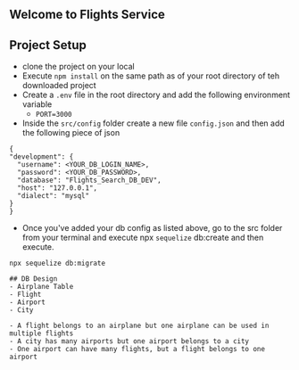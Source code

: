 ## Welcome to Flights Service

## Project Setup
  - clone the project on your local
  - Execute `npm install` on the same path as of your root directory of teh downloaded project
  - Create a `.env` file in the root directory and add the following environment variable
	- `PORT=3000`
  - Inside the `src/config` folder create a new file `config.json` and then add the following piece of json

  ```
{
  "development": {
    "username": <YOUR_DB_LOGIN_NAME>,
    "password": <YOUR_DB_PASSWORD>,
    "database": "Flights_Search_DB_DEV",
    "host": "127.0.0.1",
    "dialect": "mysql"
  }
}

  ```

  - Once you've added your db config as listed above, go to the src folder from your terminal and execute npx     `sequelize` db:create and then execute.

  `npx sequelize db:migrate`

  ```
## DB Design
  - Airplane Table
  - Flight
  - Airport
  - City 

  - A flight belongs to an airplane but one airplane can be used in multiple flights
  - A city has many airports but one airport belongs to a city
  - One airport can have many flights, but a flight belongs to one airport

  ```